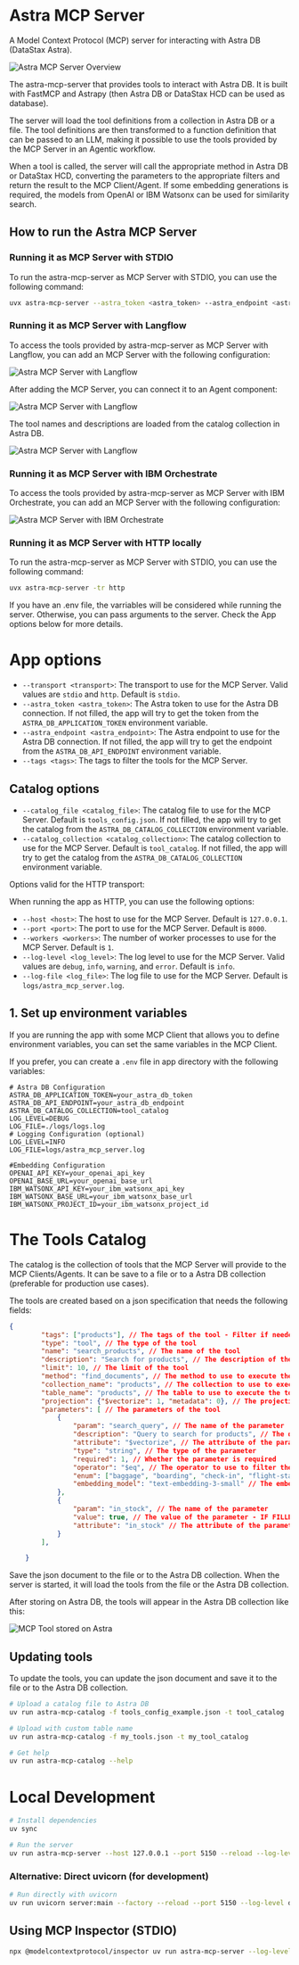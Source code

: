 # Astra MCP Server

A Model Context Protocol (MCP) server for interacting with Astra DB (DataStax Astra).

![Astra MCP Server Overview](docs/astra-mcp-server-overview.png)

The astra-mcp-server that provides tools to interact with Astra DB. It is built with FastMCP and Astrapy (then Astra DB or DataStax HCD can be used as database).

The server will load the tool definitions from a collection in Astra DB or a file. The tool definitions are then transformed to a function definition that can be passed to an LLM, making it possible to use the tools provided by the MCP Server in an Agentic workflow.

When a tool is called, the server will call the appropriate method in Astra DB or DataStax HCD, converting the parameters to the appropriate filters and return the result to the MCP Client/Agent. If some embedding generations is required, the models from OpenAI or IBM Watsonx can be used for similarity search.

## How to run the Astra MCP Server

### Running it as MCP Server with STDIO

To run the astra-mcp-server as MCP Server with STDIO, you can use the following command:

```bash
uvx astra-mcp-server --astra_token <astra_token> --astra_endpoint <astra_endpoint>
```

### Running it as MCP Server with Langflow

To access the tools provided by astra-mcp-server as MCP Server with Langflow, you can add an MCP Server with the following configuration:

![Astra MCP Server with Langflow](docs/langflow-stdio.png)

After adding the MCP Server, you can connect it to an Agent component:

![Astra MCP Server with Langflow](docs/langflow-mcp-flow.png)

The tool names and descriptions are loaded from the catalog collection in Astra DB.

![Astra MCP Server with Langflow](docs/langflow-mcp-tools.png)

### Running it as MCP Server with IBM Orchestrate

To access the tools provided by astra-mcp-server as MCP Server with IBM Orchestrate, you can add an MCP Server with the following configuration:

![Astra MCP Server with IBM Orchestrate](docs/orchestrate-stdio.png)

### Running it as MCP Server with HTTP locally

To run the astra-mcp-server as MCP Server with STDIO, you can use the following command:

```bash
uvx astra-mcp-server -tr http
```
If you have an .env file, the varriables will be considered while running the server. Otherwise, you can pass arguments to the server. Check the App options below for more details.

# App options

- `--transport <transport>`: The transport to use for the MCP Server. Valid values are `stdio` and `http`. Default is `stdio`.
- `--astra_token <astra_token>`: The Astra token to use for the Astra DB connection. If not filled, the app will try to get the token from the `ASTRA_DB_APPLICATION_TOKEN` environment variable.
- `--astra_endpoint <astra_endpoint>`: The Astra endpoint to use for the Astra DB connection. If not filled, the app will try to get the endpoint from the `ASTRA_DB_API_ENDPOINT` environment variable.
- `--tags <tags>`: The tags to filter the tools for the MCP Server. 

## Catalog options
- `--catalog_file <catalog_file>`: The catalog file to use for the MCP Server. Default is `tools_config.json`. If not filled, the app will try to get the catalog from the `ASTRA_DB_CATALOG_COLLECTION` environment variable.
- `--catalog_collection <catalog_collection>`: The catalog collection to use for the MCP Server. Default is `tool_catalog`. If not filled, the app will try to get the catalog from the `ASTRA_DB_CATALOG_COLLECTION` environment variable.

Options valid for the HTTP transport:

When running the app as HTTP, you can use the following options:
- `--host <host>`: The host to use for the MCP Server. Default is `127.0.0.1`.
- `--port <port>`: The port to use for the MCP Server. Default is `8000`.
- `--workers <workers>`: The number of worker processes to use for the MCP Server. Default is `1`.
- `--log-level <log_level>`: The log level to use for the MCP Server. Valid values are `debug`, `info`, `warning`, and `error`. Default is `info`.
- `--log-file <log_file>`: The log file to use for the MCP Server. Default is `logs/astra_mcp_server.log`.
    

## 1. Set up environment variables

If you are running the app with some MCP Client that allows you to define environment variables, you can set the same variables in the MCP Client.

If you prefer, you can create a `.env` file in app directory with the following variables:

```env
# Astra DB Configuration
ASTRA_DB_APPLICATION_TOKEN=your_astra_db_token
ASTRA_DB_API_ENDPOINT=your_astra_db_endpoint
ASTRA_DB_CATALOG_COLLECTION=tool_catalog
LOG_LEVEL=DEBUG
LOG_FILE=./logs/logs.log
# Logging Configuration (optional)
LOG_LEVEL=INFO
LOG_FILE=logs/astra_mcp_server.log

#Embedding Configuration
OPENAI_API_KEY=your_openai_api_key
OPENAI_BASE_URL=your_openai_base_url
IBM_WATSONX_API_KEY=your_ibm_watsonx_api_key
IBM_WATSONX_BASE_URL=your_ibm_watsonx_base_url
IBM_WATSONX_PROJECT_ID=your_ibm_watsonx_project_id
```

# The Tools Catalog

The catalog is the collection of tools that the MCP Server will provide to the MCP Clients/Agents. It can be save to a file or to a Astra DB collection (preferable for production use cases).

The tools are created based on a json specification that needs the following fields:
```json
{
        "tags": ["products"], // The tags of the tool - Filter if needed
        "type": "tool", // The type of the tool
        "name": "search_products", // The name of the tool
        "description": "Search for products", // The description of the tool to the MCP Client
        "limit": 10, // The limit of the tool
        "method": "find_documents", // The method to use to execute the tool
        "collection_name": "products", // The collection to use to execute the tool
        "table_name": "products", // The table to use to execute the tool (if the collection_name is not filled)
        "projection": {"$vectorize": 1, "metadata": 0}, // The projection of the tool
        "parameters": [ // The parameters of the tool
            {  
                "param": "search_query", // The name of the parameter
                "description": "Query to search for products", // The description of the parameter
                "attribute": "$vectorize", // The attribute of the parameter... or $vectorize
                "type": "string", // The type of the parameter
                "required": 1, // Whether the parameter is required
                "operator": "$eq", // The operator to use to filter the parameter - if not filled, the operator is $eq
                "enum": ["baggage", "boarding", "check-in", "flight-status", "other"], // The enum of the parameter
                "embedding_model": "text-embedding-3-small" // The embedding model to use to generate the embedding
            },
            {  
                "param": "in_stock", // The name of the parameter 
                "value": true, // The value of the parameter - IF FILLED, THE PARAMETER IS NOT SENT TO THE MCP CLIENT and applied by the server
                "attribute": "in_stock" // The attribute of the parameter
            }
        ],

    }
```

Save the json document to the file or to the Astra DB collection. When the server is started, it will load the tools from the file or the Astra DB collection.

After storing on Astra DB, the tools will appear in the Astra DB collection like this:

![MCP Tool stored on Astra](docs/astra-mcp-server-tool.png)

## Updating tools

To update the tools, you can update the json document and save it to the file or to the Astra DB collection.

```bash
# Upload a catalog file to Astra DB
uv run astra-mcp-catalog -f tools_config_example.json -t tool_catalog

# Upload with custom table name
uv run astra-mcp-catalog -f my_tools.json -t my_tool_catalog

# Get help
uv run astra-mcp-catalog --help

```

# Local Development

```bash
# Install dependencies
uv sync

# Run the server
uv run astra-mcp-server --host 127.0.0.1 --port 5150 --reload --log-level debug
```

### Alternative: Direct uvicorn (for development)

```bash
# Run directly with uvicorn
uv run uvicorn server:main --factory --reload --port 5150 --log-level debug
```


## Using MCP Inspector (STDIO)

```bash
npx @modelcontextprotocol/inspector uv run astra-mcp-server --log-level debug -tr stdio
```

